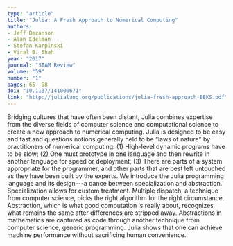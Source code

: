 ```yaml
---
type: "article"
title: "Julia: A Fresh Approach to Numerical Computing"
authors:
- Jeff Bezanson
- Alan Edelman
- Stefan Karpinski
- Viral B. Shah
year: "2017"
journal: "SIAM Review"
volume: "59"
number: "1"
pages: 65--98
doi: "10.1137/141000671"
link: "http://julialang.org/publications/julia-fresh-approach-BEKS.pdf"
---
```

Bridging cultures that have often been distant, Julia combines expertise from the diverse fields of computer science and computational science to create a new approach to numerical computing. Julia is designed to be easy and fast and questions notions generally held to be “laws of nature" by practitioners of numerical computing: (1) High-level dynamic programs have to be slow; (2) One must prototype in one language and then rewrite in another language for speed or deployment; (3) There are parts of a system appropriate for the programmer, and other parts that are best left untouched as they have been built by the experts. We introduce the Julia programming language and its design---a dance between specialization and abstraction. Specialization allows for custom treatment. Multiple dispatch, a technique from computer science, picks the right algorithm for the right circumstance. Abstraction, which is what good computation is really about, recognizes what remains the same after differences are stripped away. Abstractions in mathematics are captured as code through another technique from computer science, generic programming. Julia shows that one can achieve machine performance without sacrificing human convenience.